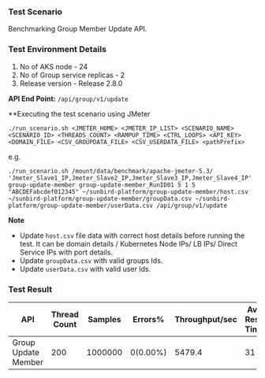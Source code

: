 ### Test Scenario

Benchmarking Group  Member Update API.


### Test Environment Details
1. No of AKS node - 24
2. No of Group service replicas - 2
3. Release version - Release 2.8.0


**API End Point:** 
`/api/group/v1/update`


**Executing the test scenario using JMeter
```
./run_scenario.sh <JMETER_HOME> <JMETER_IP_LIST> <SCENARIO_NAME> <SCENARIO_ID> <THREADS_COUNT> <RAMPUP_TIME> <CTRL_LOOPS> <API_KEY> <DOMAIN_FILE> <CSV_GROUPDATA_FILE> <CSV_USERDATA_FILE> <pathPrefix>
```
e.g.
```
./run_scenario.sh /mount/data/benchmark/apache-jmeter-5.3/ 'Jmeter_Slave1_IP,Jmeter_Slave2_IP,Jmeter_Slave3_IP,Jmeter_Slave4_IP' group-update-member group-update-member_RunID01 5 1 5 "ABCDEFabcdef012345" ~/sunbird-platform/group-update-member/host.csv ~/sunbird-platform/group-update-member/groupData.csv ~/sunbird-platform/group-update-member/userData.csv /api/group/v1/update
```

**Note**
-  Update `host.csv` file data with correct host details before running the test. It can be domain details / Kubernetes Node IPs/ LB IPs/ Direct Service IPs with port details.
- Update `groupData.csv` with valid groups Ids.
- Update `userData.csv` with valid user Ids.



### Test Result

|API                |Thread Count|Samples |Errors%  |Throughput/sec|Avg Resp Time |95th pct |99th pct|
|-------------------|------------|--------|---------| -------------|--------------|---------|--------|
|Group Update Member|200         |1000000 |0(0.00%) | 5479.4       | 31           |  37     |52.99   |
